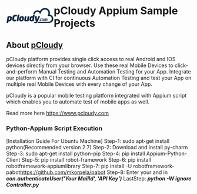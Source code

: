 <h1 style="display:flex;flex-direction:row;align-items: center;"><a target="_blank" rel="noopener noreferrer" href="https://www.pcloudy.com"><img src="/images/pcloudy.png" style="max-width:100%;"></a><span>pCloudy Appium Sample Projects</span></h1>

## About [pCloudy](https://www.pcloudy.com)

pCloudy platform provides single click access to real Android and IOS devices directly from your browser. Use these real Mobile Devices to click-and-perform Manual Testing and Automation Testing for your App. Integrate our platform with CI for continuous Automation Testing and test your App on multiple real Mobile Devices with every change of your App.

pCloudy is a popular mobile testing platform integrated with Appium script which enables you to automate test of mobile apps as well.

Read more here https://www.pcloudy.com

### Python-Appium Script Execution
[Installation Guide For Ubuntu Machine]
Step-1: sudo apt-get install python(Recommended version 2.7)
Step-2: Download and install py-charm
Step-3: sudo apt-get install python-pip
Step-4: pip install Appium-Python-Client
Step-5: pip install robot-framework
Step-6: pip install robotframework-appiumlibrary
Step-7: pip install -U robotframework-pabot<https://github.com/mkorpela/pabot>
Step-8: Enter your <MailId> and <ApiKey> in ***con.authenticateUser('Your MailId', 'API Key')***
LastStep: ***python -W ignore Controller.py***
